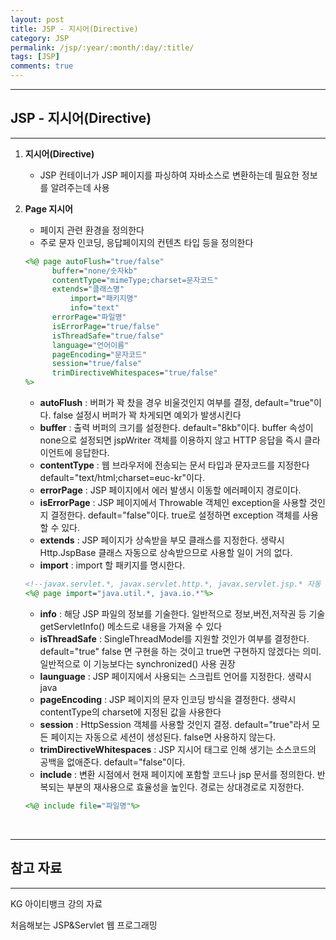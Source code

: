 ```yaml
---
layout: post
title: JSP - 지시어(Directive)
category: JSP
permalink: /jsp/:year/:month/:day/:title/
tags: [JSP]
comments: true
---
```


---

## JSP - 지시어(Directive)

---

1. **지시어(Directive)**

   * JSP 컨테이너가 JSP 페이지를 파싱하여 자바소스로 변환하는데 필요한 정보를 알려주는데 사용

2. **Page 지시어**

   * 페이지 관련 환경을 정의한다
   * 주로 문자 인코딩, 응답페이지의 컨텐츠 타입 등을 정의한다

   ```jsp
   <%@ page autoFlush="true/false"
       	 buffer="none/숫자kb"
   		 contentType="mimeType;charset=문자코드"
       	 extends="클래스명"
         	 import="패키지명"
         	 info="text"
       	 errorPage="파일명"
       	 isErrorPage="true/false"
       	 isThreadSafe="true/false"
       	 language="언어이름"
       	 pageEncoding="문자코드"
       	 session="true/false"
       	 trimDirectiveWhitespaces="true/false"
   %>
   ```

   * **autoFlush** : 버퍼가 꽉 찼을 경우 비울것인지 여부를 결정, default="true"이다.
     false 설정시 버퍼가 꽉 차게되면 예외가 발생시킨다
   * **buffer** :  출력 버퍼의 크기를 설정한다. default="8kb"이다.
     buffer 속성이 none으로 설정되면 jspWriter 객체를 이용하지 않고 HTTP 응답을 즉시 클라이언트에 응답한다. 
   * **contentType** : 웹 브라우저에 전송되는 문서 타입과 문자코드를 지정한다
     default="text/html;charset=euc-kr"이다. 
   * **errorPage** : JSP 페이지에서 에러 발생시 이동할 에러페이지 경로이다.
   * **isErrorPage** : JSP 페이지에서 Throwable 객체인 exception을 사용할 것인지 결정한다.
     default="false"이다. true로 설정하면 exception 객체를 사용할 수 있다. 
   * **extends** : JSP 페이지가 상속받을 부모 클래스를 지정한다. 생략시 Http.JspBase 클래스 자동으로 상속받으므로 사용할 일이 거의 없다.
   * **import** : import 할 패키지를 명시한다.

   ```jsp
   <!--javax.servlet.*, javax.servlet.http.*, javax.servlet.jsp.* 자동 포함 -->
   <%@ page import="java.util.*, java.io.*"%>
   ```

   * **info** : 해당 JSP 파일의 정보를 기술한다. 일반적으로 정보,버전,저작권 등 기술
     getServletInfo() 메소드로 내용을 가져올 수 있다
   * **isThreadSafe** : SingleThreadModel를 지원할 것인가 여부를 결정한다. default="true"
     false 면 구현을 하는 것이고 true면 구현하지 않겠다는 의미. 일반적으로 이 기능보다는 synchronized() 사용 권장
   * **launguage** : JSP 페이지에서 사용되는 스크립트 언어를 지정한다. 생략시 java
   * **pageEncoding** : JSP 페이지의 문자 인코딩 방식을 결정한다. 생략시 contentType의 charset에 지정된 값을 사용한다
   * **session** : HttpSession 객체를 사용할 것인지 결정. default="true"라서 모든 페이지는 자동으로 세션이 생성된다. false면 사용하지 않는다.
   * **trimDirectiveWhitespaces** : JSP 지시어 태그로 인해 생기는 소스코드의 공백을 없애준다. default="false"이다.
   * **include** : 변환 시점에서 현재 페이지에 포함할 코드나 jsp 문서를 정의한다. 반복되는 부분의 재사용으로 효율성을 높인다. 경로는 상대경로로 지정한다. 

   ```jsp
   <%@ include file="파일명"%>
   ```

<br>

---

## 참고 자료

---

KG 아이티뱅크 강의 자료

처음해보는 JSP&Servlet 웹 프로그래밍